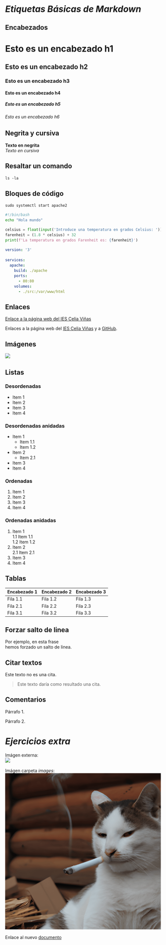 # _Etiquetas Básicas de Markdown_

## Encabezados  
# Esto es un encabezado h1
## Esto es un encabezado h2
### Esto es un encabezado h3
#### Esto es un encabezado h4
##### Esto es un encabezado h5
###### Esto es un encabezado h6  

## Negrita y cursiva
**Texto en negrita**  
_Texto en cursiva_  

## Resaltar un comando
`ls -la`  

## Bloques de código
```
sudo systemctl start apache2
```

```bash
#!/bin/bash
echo "Hola mundo"
```

```python
celsius = float(input('Introduce una temperatura en grados Celsius: '))
farenheit = (1.8 * celsius) + 32
print(f'La temperatura en grados Farenheit es: {farenheit}')
```

```yaml
version: '3'

services: 
  apache:
    build: ./apache
    ports: 
      - 80:80
    volumes:
      - ./src:/var/www/html
```

## Enlaces
[Enlace a la página web del IES Celia Viñas](https://iescelia.org)

Enlaces a la página web del [IES Celia Viñas][1] y a [GitHub][2].

[1]: https://iescelia.org
[2]: https://github.com  

## Imágenes
![](https://iescelia.org/web/wp-content/uploads/2012/05/iescelia_1950.jpg)  


## Listas
### Desordenadas
* Item 1
* Item 2
* Item 3
* Item 4
### Desordenadas anidadas
* Item 1
  * Item 1.1
  * Item 1.2
* Item 2
  * Item 2.1
* Item 3
* Item 4
### Ordenadas
1. Item 1
2. Item 2
3. Item 3
4. Item 4
### Ordenadas anidadas
1. Item 1  
  1.1 Item 1.1  
  1.2 Item 1.2  
2. Item 2  
  2.1 Item 2.1  
3. Item 3  
4. Item 4

## Tablas
| Encabezado 1 | Encabezado 2 | Encabezado 3 |
| --- | --- | --- |
| Fila 1.1 | Fila 1.2 | Fila 1.3 |
| Fila 2.1 | Fila 2.2 | Fila 2.3 |
| Fila 3.1 | Fila 3.2 | Fila 3.3 |

## Forzar salto de linea
Por ejemplo, en esta frase  
hemos forzado un salto de linea.

## Citar textos
Este texto no es una cita.
> Este texto daría como resultado una cita.

## Comentarios
Párrafo 1.

<!-- Este texto es un comentario y no será renderizado -->

Párrafo 2.  


# _Ejercicios extra_
Imágen externa:  
![](https://pbs.twimg.com/media/FnuBEI9XkAAW4n9.png)

Imágen carpeta _images_:
![](images/gatofumon.png)

Enlace al nuevo [documento][3]

[3]: Documento.md

